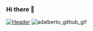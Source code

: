 ### Hi there 👋

<!--
**AdeOSantos/AdeOSantos** is a ✨ _special_ ✨ repository because its `README.md` (this file) appears on your GitHub profile.

Here are some ideas to get you started:

- 🔭 I’m currently working on ...
- 🌱 I’m currently learning ...
- 👯 I’m looking to collaborate on ...
- 🤔 I’m looking for help with ...
- 💬 Ask me about ...
- 📫 How to reach me: ...
- 😄 Pronouns: ...
- ⚡ Fun fact: ...
-->


[![Header](https://raw.githubusercontent.com/AdeOSantos/<OWNER>/<OWNER>/readme_header.png "Header")](https://user-images.githubusercontent.com/35299134/141830781-4c2b7a14-8608-4690-8fb9-0e76d0bba581.gif)
![adalberto_github_gif](https://user-images.githubusercontent.com/35299134/141830781-4c2b7a14-8608-4690-8fb9-0e76d0bba581.gif)
